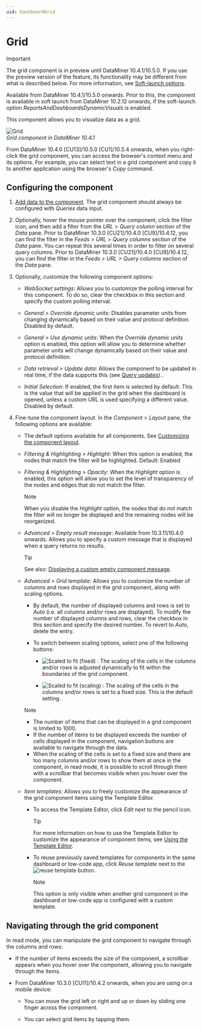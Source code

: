 ```yaml
---
uid: DashboardGrid
---
```


# Grid

> [!IMPORTANT]
> The grid component is in preview until DataMiner 10.4.1/10.5.0. If you use the preview version of the feature, its functionality may be different from what is described below. For more information, see [Soft-launch options](xref:SoftLaunchOptions).

Available from DataMiner 10.4.1/10.5.0 onwards<!--RN 34761-->. Prior to this, the component is available in soft launch from DataMiner 10.2.12 onwards, if the soft-launch option *ReportsAndDashboardsDynamicVisuals* is enabled.

This component allows you to visualize data as a grid.

![Grid](~/user-guide/images/Grid.png)<br>*Grid component in DataMiner 10.4.1*

From DataMiner 10.4.0 [CU13]/10.5.0 [CU1]/10.5.4 onwards<!--RN 42128-->, when you right-click the grid component, you can access the browser's context menu and its options. For example, you can select text in a grid component and copy it to another application using the browser's *Copy* command.

## Configuring the component

1. [Add data to the component](xref:Adding_data_to_component). The grid component should always be configured with *Queries* data input.

1. Optionally, hover the mouse pointer over the component, click the filter icon, and then add a filter from the *URL* > *Query column* section of the *Data* pane. Prior to DataMiner 10.3.0 [CU21]/10.4.0 [CU9]/10.4.12<!--RN 41141-->, you can find the filter in the *Feeds* > *URL* > *Query columns* section of the *Data* pane. You can repeat this several times in order to filter on several query columns<!--RN 34761-->. Prior to DataMiner 10.3.0 [CU21]/10.4.0 [CU9]/10.4.12<!--RN 41141-->, you can find the filter in the *Feeds > URL > Query columns* section of the *Data* pane.

1. Optionally, customize the following component options:

   - *WebSocket settings*: Allows you to customize the polling interval for this component. To do so, clear the checkbox in this section and specify the custom polling interval.

   - *General > Override dynamic units*: Disables parameter units from changing dynamically based on their value and protocol definition. Disabled by default.

   - *General > Use dynamic units*: When the *Override dynamic units* option is enabled, this option will allow you to determine whether parameter units will change dynamically based on their value and protocol definition.

   - *Data retrieval > Update data*: Allows the component to be updated in real time, if the data supports this (see [Query updates](xref:Query_updates)).<!--RN 37269-->.

   - *Initial Selection*: If enabled, the first item is selected by default. This is the value that will be applied in the grid when the dashboard is opened, unless a custom URL is used specifying a different value. Disabled by default.

1. Fine-tune the component layout. In the *Component* > *Layout* pane, the following options are available:

   - The default options available for all components. See [Customizing the component layout](xref:Customize_Component_Layout).

   - *Filtering & Highlighting > Highlight*: When this option is enabled, the nodes that match the filter will be highlighted. Default: Enabled

   - *Filtering & Highlighting > Opacity*: When the *Highlight* option is enabled, this option will allow you to set the level of transparency of the nodes and edges that do not match the filter.

     > [!NOTE]
     > When you disable the *Highlight* option, the nodes that do not match the filter will no longer be displayed and the remaining nodes will be reorganized.

   - *Advanced > Empty result message*: Available from 10.3.11/10.4.0 onwards<!-- RN 37173 -->. Allows you to specify a custom message that is displayed when a query returns no results.

     > [!TIP]
     > See also: [Displaying a custom empty component message](xref:Tutorial_Dashboards_Displaying_a_custom_empty_component_message).

   - *Advanced > Grid template*: Allows you to customize the number of columns and rows displayed in the grid component, along with scaling options<!--RN 34761 + 34781-->.

     - By default, the number of displayed columns and rows is set to *Auto* (i.e. all columns and/or rows are displayed). To modify the number of displayed columns and rows, clear the checkbox in this section and specify the desired number. To revert to *Auto*, delete the entry.

     - To switch between scaling options, select one of the following buttons:

       - ![Scaled to fit (fixed)](~/user-guide/images/Fixed.png) : The scaling of the cells in the columns and/or rows is adjusted dynamically to fit within the boundaries of the grid component.

       - ![Scaled to fit (scaling)](~/user-guide/images/Scaling.png) : The scaling of the cells in the columns and/or rows is set to a fixed size. This is the default setting.

     > [!NOTE]
     >
     > - The number of items that can be displayed in a grid component is limited to 1000<!--RN 37699-->.
     > - If the number of items to be displayed exceeds the number of cells displayed in the component, navigation buttons are available to navigate through the data<!--RN 34761-->.
     > - When the scaling of the cells is set to a fixed size and there are too many columns and/or rows to show them at once in the component, in read mode, it is possible to scroll through them with a scrollbar that becomes visible when you hover over the component<!--RN 37699-->.

   - *Item templates*: Allows you to freely customize the appearance of the grid component items using the Template Editor<!--RN 34761-->.

     - To access the Template Editor, click *Edit* next to the pencil icon.

       > [!TIP]
       > For more information on how to use the Template Editor to customize the appearance of component items, see [Using the Template Editor](xref:Template_Editor).

     - To reuse previously saved templates for components in the same dashboard or low-code app, click *Reuse template* next to the ![reuse template](~/user-guide/images/Reuse_Template.png) button<!--RN 34948-->.

       > [!NOTE]
       > This option is only visible when another grid component in the dashboard or low-code app is configured with a custom template.

## Navigating through the grid component

In read mode, you can manipulate the grid component to navigate through the columns and rows:

- If the number of items exceeds the size of the component, a scrollbar appears when you hover over the component, allowing you to navigate through the items.

- From DataMiner 10.3.0 [CU11]/10.4.2 onwards<!--RN 38191-->, when you are using on a mobile device:

  - You can move the grid left or right and up or down by sliding one finger across the component.

  - You can select grid items by tapping them.
